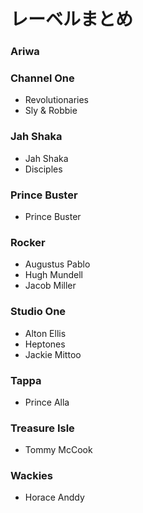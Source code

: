 # レーベルまとめ

### Ariwa

### Channel One
* Revolutionaries  
* Sly & Robbie

### Jah Shaka
* Jah Shaka  
* Disciples

### Prince Buster  
* Prince Buster

### Rocker
* Augustus Pablo  
* Hugh Mundell  
* Jacob Miller

### Studio One
* Alton Ellis  
* Heptones  
* Jackie Mittoo

### Tappa  
* Prince Alla

### Treasure Isle
* Tommy McCook

### Wackies
* Horace Anddy
